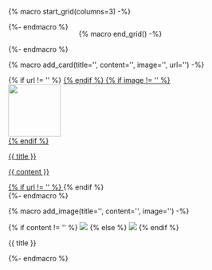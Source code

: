 {% macro start_grid(columns=3) -%}
<div class="nt-cards nt-grid cols-{{ columns }}">
{%- endmacro %}

{% macro end_grid() -%}
</div>
{%- endmacro %}

{% macro add_card(title='', content='', image='', url='') -%}
<div>
    <div class="nt-card">
        {% if url != '' %}
            <a href="{{ url }}" title="{{ title | e }}">
        {% endif  %}
        {% if image != '' %}
            <div class="nt-card-image">
                <img src="{{ image }}" class="skip-lightbox" height="105px">
            </div>
        {% endif %}
        <div class="nt-card-content">
            <p class="nt-card-title">{{ title }} </p>
        </div>
        <p class="nt-card-text">{{ content }}</p>
        {% if url != '' %}
            </a>
        {% endif %}
    </div>
</div>
{%- endmacro %}

{% macro add_image(title='', content='', image='') -%}
<div>
    <div class="nt-card">
        <div class="nt-gallery-image">
        {% if content != '' %}
            <img src="{{ image }}" data-title="{{ title }}" data-description="{{ content }}">
        {% else %}
            <img src="{{ image }}" data-title="{{ title }}"">
        {% endif %}
        </div>
        <div class="nt-gallery-content">
            <p class="nt-gallery-title">{{ title }} </p>
        </div>
    </div>
</div>
{%- endmacro %}

